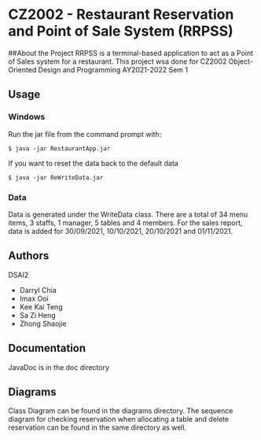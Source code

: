 # CZ2002 - Restaurant Reservation and Point of Sale System (RRPSS)

##About the Project
RRPSS is a terminal-based application to act as a Point of Sales system for a restaurant.
This project wsa done for CZ2002 Object-Oriented Design and Programming AY2021-2022 Sem 1

## Usage

### Windows

Run the jar file from the command prompt with:

`$ java -jar RestaurantApp.jar`

If you want to reset the data back to the default data

`$ java -jar ReWriteData.jar`

### Data

Data is generated under the WriteData class. 
There are a total of 34 menu items, 3 staffs, 1 manager, 5 tables and 4 members.
For the sales report, data is added for 30/09/2021, 10/10/2021, 20/10/2021 and 01/11/2021.

## Authors

DSAI2
- Darryl Chia
- Imax Ooi
- Kee Kai Teng
- Sa Zi Heng
- Zhong Shaojie

## Documentation

JavaDoc is in the doc directory

## Diagrams

Class Diagram can be found in the diagrams directory.
The sequence diagram for checking reservation when allocating a table and delete reservation can be found in the same directory as well.

